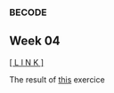 ### BECODE ###
## Week 04 ##


[ [ L I N K ] ](https://charlene-bx.github.io/Corona-challenge)

The result of [this](https://github.com/becodeorg/Startup-Brussels-Johnson-5.25/tree/master/1.The-Field/week_03/covid-19-challenge) exercice
